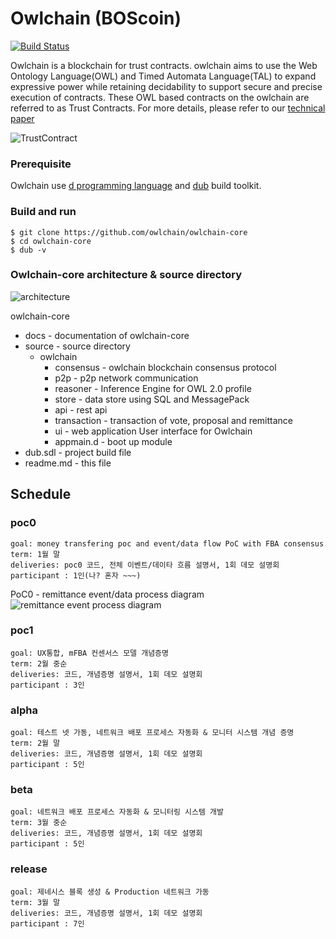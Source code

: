 # Owlchain (BOScoin)

[![Build Status](https://travis-ci.org/owlchain/owchain-core.svg?branch=PoC0)](https://travis-ci.org/owlchain/owchain-core)

Owlchain is a blockchain for trust contracts. owlchain aims to use the Web Ontology Language(OWL) and Timed Automata Language(TAL) to expand expressive power while retaining decidability to support secure and precise execution of contracts. These OWL based contracts on the owlchain are referred to as Trust Contracts. For more details, please refer to our [technical paper](https://docs.google.com/document/d/16Wm13pSvjb_izCB8QImMgHnt8VOlt0d5YSsPV6NDtaI/edit?usp=sharing)

![TrustContract](https://github.com/owlchain/owlchain-core/blob/PoC0/docs/images/TrustContract.png?raw=true)

### Prerequisite
Owlchain use [d programming language](http://dlang.org/) and [dub](https://code.dlang.org/) build toolkit.

### Build and run

```
$ git clone https://github.com/owlchain/owlchain-core
$ cd owlchain-core
$ dub -v
```

### Owlchain-core architecture & source directory

![architecture](https://github.com/owlchain/owlchain-core/blob/PoC0/docs/images/owlchain.png?raw=true)

owlchain-core
  + docs          - documentation of owlchain-core
  + source        - source directory
      + owlchain
        + consensus   - owlchain blockchain consensus protocol
        + p2p         - p2p network communication
        + reasoner    - Inference Engine for OWL 2.0 profile 
        + store       - data store using SQL and MessagePack
        + api         - rest api
        + transaction - transaction of vote, proposal and remittance
        + ui          - web application User interface for Owlchain
        + appmain.d   - boot up module 
  + dub.sdl       - project build file
  + readme.md     - this file

## Schedule 

### poc0
    goal: money transfering poc and event/data flow PoC with FBA consensus
    term: 1월 말
    deliveries: poc0 코드, 전체 이벤트/데이타 흐름 설명서, 1회 데모 설명회
    participant : 1인(나? 혼자 ~~~)
  PoC0 - remittance event/data process diagram
  ![remittance event process diagram](https://github.com/owlchain/owlchain-core/blob/PoC0/docs/images/Remmitance%20Process.png?raw=true)

### poc1
    goal: UX통합, mFBA 컨센서스 모델 개념증명
    term: 2월 중순
    deliveries: 코드, 개념증명 설명서, 1회 데모 설명회
    participant : 3인


### alpha
    goal: 테스트 넷 가동, 네트워크 배포 프로세스 자동화 & 모니터 시스템 개념 증명
    term: 2월 말
    deliveries: 코드, 개념증명 설명서, 1회 데모 설명회
    participant : 5인

### beta
    goal: 네트워크 배포 프로세스 자동화 & 모니터링 시스템 개발 
    term: 3월 중순
    deliveries: 코드, 개념증명 설명서, 1회 데모 설명회
    participant : 5인

### release
    goal: 제네시스 블록 생성 & Production 네트워크 가동
    term: 3월 말
    deliveries: 코드, 개념증명 설명서, 1회 데모 설명회
    participant : 7인


